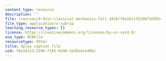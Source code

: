 ```yaml
---
content_type: resource
description: ''
file: /courses/8-01sc-classical-mechanics-fall-2016/fbe161135296f16502401e20a4ce40bc_QPV-DmpGXeQ.srt
file_type: application/x-subrip
learning_resource_types: []
license: https://creativecommons.org/licenses/by-nc-sa/4.0/
ocw_type: OCWFile
resourcetype: Other
title: 3play caption file
uid: fbe16113-5296-f165-0240-1e20a4ce40bc
---
```

